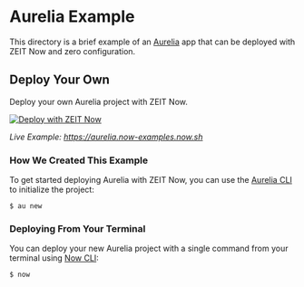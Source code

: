 # Aurelia Example

This directory is a brief example of an [Aurelia](https://aurelia.io/) app that can be deployed with ZEIT Now and zero configuration.


## Deploy Your Own

Deploy your own Aurelia project with ZEIT Now.

[![Deploy with ZEIT Now](https://zeit.co/button)](https://zeit.co/new/project?template=https://github.com/zeit/now-examples/tree/master/aurelia)

*Live Example: https://aurelia.now-examples.now.sh*

### How We Created This Example

To get started deploying Aurelia with ZEIT Now, you can use the [Aurelia CLI](https://aurelia.io/docs/cli/basics/) to initialize the project:

```shell
$ au new
```

### Deploying From Your Terminal

You can deploy your new Aurelia project with a single command from your terminal using [Now CLI](/download):

```shell
$ now
```